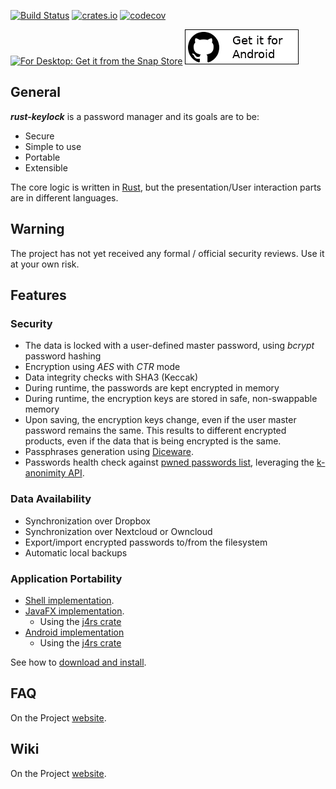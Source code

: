 [![Build Status](https://travis-ci.org/rust-keylock/rust-keylock-lib.svg?branch=master)](https://travis-ci.org/rust-keylock/rust-keylock-lib)
[![crates.io](https://img.shields.io/crates/v/rust_keylock.svg)](https://crates.io/crates/rust_keylock)
[![codecov](https://codecov.io/gh/rust-keylock/rust-keylock-lib/branch/master/graph/badge.svg)](https://codecov.io/gh/rust-keylock/rust-keylock-lib)

[![For Desktop: Get it from the Snap Store](https://snapcraft.io/static/images/badges/en/snap-store-white.svg)](https://snapcraft.io/rust-keylock-ui)
[![For Android: Get it from GitHub](gh-images/getit.png)](https://github.com/rust-keylock/rust-keylock-android/releases/latest)
## General

___rust-keylock___ is a password manager and its goals are to be:

* Secure
* Simple to use
* Portable
* Extensible

The core logic is written in [Rust](https://www.rust-lang.org), but the presentation/User interaction parts are in different languages.

## Warning

The project has not yet received any formal / official security reviews. Use it at your own risk.

## Features

### Security

 * The data is locked with a user-defined master password, using _bcrypt_ password hashing
 * Encryption using _AES_ with _CTR_ mode
 * Data integrity checks with SHA3 (Keccak)
 * During runtime, the passwords are kept encrypted in memory
 * During runtime, the encryption keys are stored in safe, non-swappable memory
 * Upon saving, the encryption keys change, even if the user master password remains the same. This results to different encrypted products, even if the data that is being encrypted is the same.
 * Passphrases generation using [Diceware](https://theworld.com/~reinhold/diceware.html).
 * Passwords health check against [pwned passwords list](https://www.troyhunt.com/ive-just-launched-pwned-passwords-version-2/), leveraging the [k-anonimity API](https://blog.cloudflare.com/validating-leaked-passwords-with-k-anonymity/).

### Data Availability

 * Synchronization over Dropbox
 * Synchronization over Nextcloud or Owncloud
 * Export/import encrypted passwords to/from the filesystem
 * Automatic local backups
 
### Application Portability

 * [Shell implementation](https://github.com/rust-keylock/rust-keylock-shell).
 * [JavaFX implementation](https://github.com/rust-keylock/rust-keylock-ui).
    * Using the [j4rs crate](https://github.com/astonbitecode/j4rs)
 * [Android implementation](https://github.com/rust-keylock/rust-keylock-android)
    * Using the [j4rs crate](https://github.com/astonbitecode/j4rs)

See how to [download and install](https://rust-keylock.github.io/download/rkl/).

## FAQ

On the Project [website](https://rust-keylock.github.io/faq/rkl/).

## Wiki

On the Project [website](https://rust-keylock.github.io/wiki/).